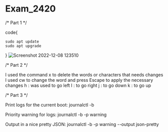 # Exam_2420


/* Part 1 */

code{

	sudo apt update 
	sudo apt upgrade


}
![Screenshot 2022-12-08 123510](https://user-images.githubusercontent.com/91351142/206568733-79b0d294-4bee-4523-b253-79c453104b05.png)


/* Part 2 */


I used the command x to delete the words or characters that needs changes
I used cw to change the word and press Escape to apply the necessary changes
h : was used to go left
l : to go right
j : to go down
k : to go up


/* Part 3 */

Print logs for the current boot: journalctl -b

Priority warning for logs: journalctl -b -p warning

Output in a nice pretty JSON: journalctl -b -p warning --output json-pretty






